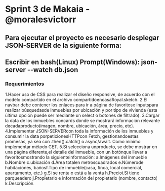 # Sprint 3 de Makaia - @moralesvictorr

## Para ejecutar el proyecto es necesario desplegar JSON-SERVER de la siguiente forma:
Escribir en bash(Linux) Prompt(Windows):
    json-server --watch db.json
----------------
### Requerimientos
1.Hacer uso  de  CSS  para  realizar  el  diseño  responsive,  de  acuerdo  con  el modelo compartido en el archivo compartidoencasaRoyal.sketch.
2.El navbar debe contener los enlaces para ir a página de favoritose inputspara realizar búsquedasde inmuebles por ubicación y por tipo de vivienda (esta última opción puede ser mediante un select o botones de filtrado).
3.Cargar la data de los inmuebles concards donde se mostrará información relevante decadaproducto(imagen, nombre, ubicación, área, precio, etc).
4.Implementar JSON-SERVERcon toda la información de los inmuebles y consumir la data porpeticionesHTTPcon Fetch, gestionandoestas promesas, ya sea con .then().catch() o async/await. Como mínimo implementar método GET.
5.Si  selecciona  unproducto,  se  debe  mostrar  en  una  página  diferente,el  detalle  del inmueble, con un botónque llevar a favoritosmostrando la siguienteinformación:
a.Imágenes del inmueble
b.Nombre
c.ubicación
d.Área totalen metroscuadrados
e.Númerode habitaciones, bañosf.Tipo de inmueble(casa, finca, local comercial, apartamento, etc.)
g.Si se renta o está a la venta
h.Precioi.Si tiene parqueadero
j.Propietario e información del propietario (nombre, contacto)
k.Descripción.